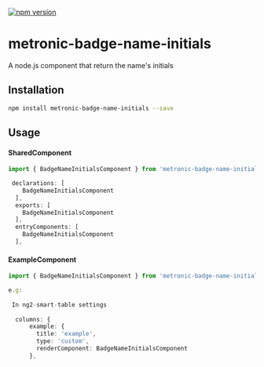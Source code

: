 [![npm version](https://badge.fury.io/js/metronic-badge-name-initials.svg)](https://badge.fury.io/js/metronic-badge-name-initials)

# metronic-badge-name-initials

A node.js component that return the name's initials

## Installation 
```sh
npm install metronic-badge-name-initials --save
```
## Usage

#### SharedComponent

```typescript
import { BadgeNameInitialsComponent } from 'metronic-badge-name-initials';

 declarations: [
    BadgeNameInitialsComponent
  ],
  exports: [
    BadgeNameInitialsComponent
  ], 
  entryComponents: [
    BadgeNameInitialsComponent
  ],
 ```
 
#### ExampleComponent
```typescript
import { BadgeNameInitialsComponent } from 'metronic-badge-name-initials';

e.g:
 
 In ng2-smart-table settings
 
  columns: {
      example: {
        title: 'example',
        type: 'custom',
        renderComponent: BadgeNameInitialsComponent
      },
 

```

